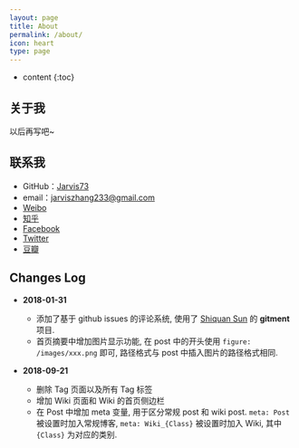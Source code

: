 ```yaml
---
layout: page
title: About
permalink: /about/
icon: heart
type: page
---
```


* content
{:toc}

## 关于我

以后再写吧~

## 联系我

* GitHub：[Jarvis73](https://github.com/Jarvis73)
* email：jarviszhang233@gmail.com
* [Weibo](http://weibo.com/5336691469)
* [知乎](https://www.zhihu.com/people/lin-xi-1-1)
* [Facebook](https://www.facebook.com)
* [Twitter](https://twitter.com/z2014jw)
* [豆瓣](https://www.douban.com)

## Changes Log

* **2018-01-31** 
  * 添加了基于 github issues 的评论系统, 使用了 [Shiquan Sun](https://github.com/imsun/gitment) 的 **gitment** 项目.
  * 首页摘要中增加图片显示功能, 在 post 中的开头使用 `figure: /images/xxx.png` 即可, 路径格式与 post 中插入图片的路径格式相同.

* **2018-09-21** 
  * 删除 Tag 页面以及所有 Tag 标签
  * 增加 Wiki 页面和 Wiki 的首页侧边栏
  * 在 Post 中增加 meta 变量, 用于区分常规 post 和 wiki post. `meta: Post` 被设置时加入常规博客, `meta: Wiki_{Class}` 被设置时加入 Wiki, 其中 `{Class}` 为对应的类别.